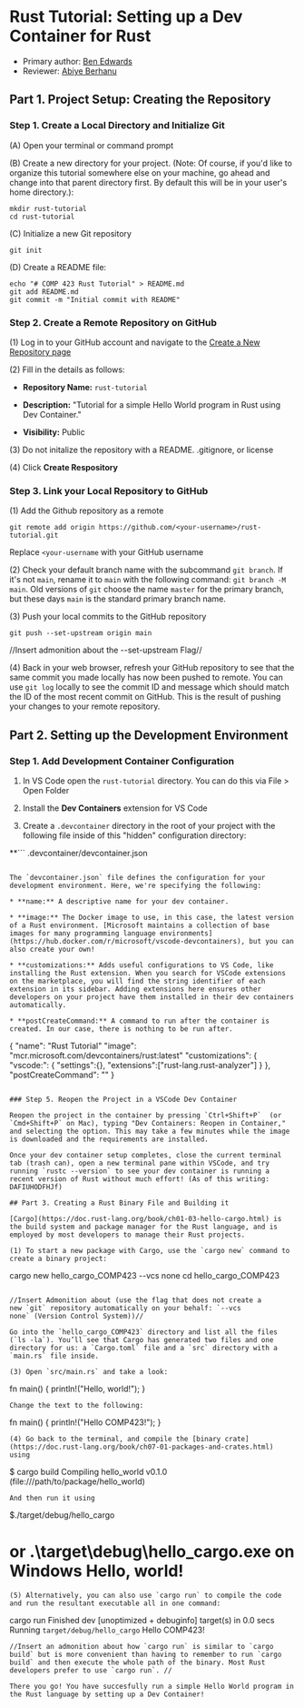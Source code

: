 # Rust Tutorial: Setting up a Dev Container for Rust
* Primary author: [Ben Edwards](https://github.com/bkedwards)
* Reviewer: [Abiye Berhanu](https://github.com/aberhanu)

## Part 1. Project Setup: Creating the Repository

### Step 1. Create a Local Directory and Initialize Git

(A) Open your terminal or command prompt

(B) Create a new directory for your project. (Note: Of course, if you'd like to organize this tutorial somewhere else on your machine, go ahead and change into that parent directory first. By default this will be in your user's home directory.):
```
mkdir rust-tutorial
cd rust-tutorial
```
(C) Initialize a new Git repository
```
git init
```

(D) Create a README file:
```
echo "# COMP 423 Rust Tutorial" > README.md
git add README.md
git commit -m "Initial commit with README"
```

### Step 2. Create a Remote Repository on GitHub
(1) Log in to your GitHub account and navigate to the [Create a New Repository page](https://github.com/new)

(2) Fill in the details as follows:

- **Repository Name:** `rust-tutorial`

- **Description:** "Tutorial for a simple Hello World program in Rust using Dev Container."

- **Visibility:** Public

(3) Do not initalize the repository with a README. .gitignore, or license

(4) Click **Create Respository**

### Step 3. Link your Local Repository to GitHub
(1) Add the Github repository as a remote
```
git remote add origin https://github.com/<your-username>/rust-tutorial.git
```
Replace `<your-username` with your GitHub username

(2) Check your default branch name with the subcommand `git branch`. If it's not `main`, rename it to `main` with the following command: `git branch -M main`. Old versions of `git` choose the name `master` for the primary branch, but these days `main` is the standard primary branch name.

(3) Push your local commits to the GitHub repository
```
git push --set-upstream origin main
```
//Insert admonition about the --set-upstream Flag//

(4) Back in your web browser, refresh your GitHub repository to see that the same commit you made locally has now been pushed to remote. You can use `git log` locally to see the commit ID and message which should match the ID of the most recent commit on GitHub. This is the result of pushing your changes to your remote repository.

## Part 2. Setting up the Development Environment
### Step 1. Add Development Container Configuration
1. In VS Code open the `rust-tutorial` directory. You can do this via File > Open Folder

2. Install the **Dev Containers** extension for VS Code
3. Create a `.devcontainer` directory in the root of your project with the following file inside of this "hidden" configuration directory:

**```
.devcontainer/devcontainer.json
```**

The `devcontainer.json` file defines the configuration for your development environment. Here, we're specifying the following:

* **name:** A descriptive name for your dev container.

* **image:** The Docker image to use, in this case, the latest version of a Rust environment. [Microsoft maintains a collection of base images for many programming language environments](https://hub.docker.com/r/microsoft/vscode-devcontainers), but you can also create your own!

* **customizations:** Adds useful configurations to VS Code, like installing the Rust extension. When you search for VSCode extensions on the marketplace, you will find the string identifier of each extension in its sidebar. Adding extensions here ensures other developers on your project have them installed in their dev containers automatically.

* **postCreateCommand:** A command to run after the container is created. In our case, there is nothing to be run after.

```
{
"name": "Rust Tutorial"
"image": "mcr.microsoft.com/devcontainers/rust:latest"
"customizations": {
	"vscode:": {
		"settings":{},
		"extensions":["rust-lang.rust-analyzer"]
	}
},
"postCreateCommand": ""	
}
```

### Step 5. Reopen the Project in a VSCode Dev Container

Reopen the project in the container by pressing `Ctrl+Shift+P`  (or `Cmd+Shift+P` on Mac), typing "Dev Containers: Reopen in Container," and selecting the option. This may take a few minutes while the image is downloaded and the requirements are installed.

Once your dev container setup completes, close the current terminal tab (trash can), open a new terminal pane within VSCode, and try running `rustc --version` to see your dev container is running a recent version of Rust without much effort! (As of this writing: DAFIUHODFHJf)

## Part 3. Creating a Rust Binary File and Building it 

[Cargo](https://doc.rust-lang.org/book/ch01-03-hello-cargo.html) is the build system and package manager for the Rust language, and is employed by most developers to manage their Rust projects.

(1) To start a new package with Cargo, use the `cargo new` command to create a binary project:
```
cargo new hello_cargo_COMP423 --vcs none
cd hello_cargo_COMP423
```

//Insert Admonition about (use the flag that does not create a new `git` repository automatically on your behalf: `--vcs none` (Version Control System))//

Go into the `hello_cargo_COMP423` directory and list all the files (`ls -la`). You’ll see that Cargo has generated two files and one directory for us: a `Cargo.toml` file and a `src` directory with a `main.rs` file inside.

(3) Open `src/main.rs` and take a look:
```
fn main() { println!("Hello, world!"); }
```
Change the text to the following:
```
fn main() { println!("Hello COMP423!"); }
```
(4) Go back to the terminal, and compile the [binary crate](https://doc.rust-lang.org/book/ch07-01-packages-and-crates.html) using
```
$ cargo build
	Compiling hello_world v0.1.0 (file:///path/to/package/hello_world)
```
And then run it using
```
$./target/debug/hello_cargo 
# or .\target\debug\hello_cargo.exe on Windows Hello, world!
```
(5) Alternatively, you can also use `cargo run` to compile the code and run the resultant executable all in one command:
```
cargo run 
Finished dev [unoptimized + debuginfo] target(s) in 0.0 secs Running `target/debug/hello_cargo` 
Hello COMP423!
```
//Insert an admonition about how `cargo run` is similar to `cargo build` but is more convenient than having to remember to run `cargo build` and then execute the whole path of the binary. Most Rust developers prefer to use `cargo run`. //

There you go! You have succesfully run a simple Hello World program in the Rust language by setting up a Dev Container!